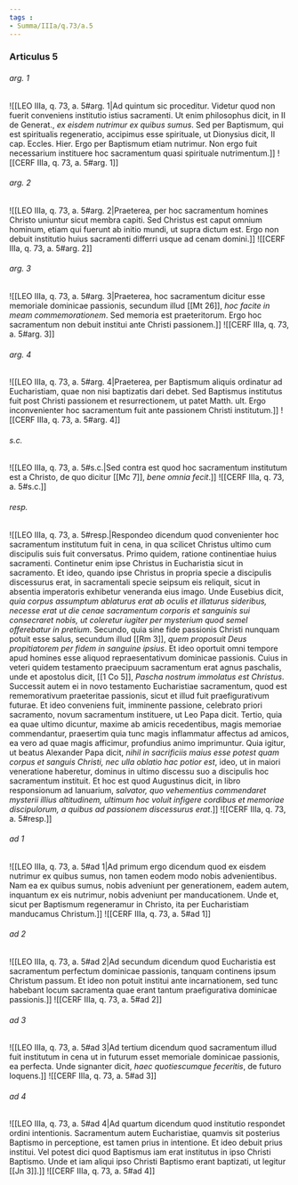 ```yaml
---
tags : 
- Summa/IIIa/q.73/a.5
---
```


### Articulus 5

###### arg. 1
![[LEO IIIa, q. 73, a. 5#arg. 1|Ad quintum sic proceditur. Videtur quod non fuerit conveniens institutio istius sacramenti. Ut enim philosophus dicit, in II de Generat., *ex eisdem nutrimur ex quibus sumus*. Sed per Baptismum, qui est spiritualis regeneratio, accipimus esse spirituale, ut Dionysius dicit, II cap. Eccles. Hier. Ergo per Baptismum etiam nutrimur. Non ergo fuit necessarium instituere hoc sacramentum quasi spirituale nutrimentum.]]
![[CERF IIIa, q. 73, a. 5#arg. 1]]

###### arg. 2
![[LEO IIIa, q. 73, a. 5#arg. 2|Praeterea, per hoc sacramentum homines Christo uniuntur sicut membra capiti. Sed Christus est caput omnium hominum, etiam qui fuerunt ab initio mundi, ut supra dictum est. Ergo non debuit institutio huius sacramenti differri usque ad cenam domini.]]
![[CERF IIIa, q. 73, a. 5#arg. 2]]

###### arg. 3
![[LEO IIIa, q. 73, a. 5#arg. 3|Praeterea, hoc sacramentum dicitur esse memoriale dominicae passionis, secundum illud [[Mt 26]], *hoc facite in meam commemorationem*. Sed memoria est praeteritorum. Ergo hoc sacramentum non debuit institui ante Christi passionem.]]
![[CERF IIIa, q. 73, a. 5#arg. 3]]

###### arg. 4
![[LEO IIIa, q. 73, a. 5#arg. 4|Praeterea, per Baptismum aliquis ordinatur ad Eucharistiam, quae non nisi baptizatis dari debet. Sed Baptismus institutus fuit post Christi passionem et resurrectionem, ut patet Matth. ult. Ergo inconvenienter hoc sacramentum fuit ante passionem Christi institutum.]]
![[CERF IIIa, q. 73, a. 5#arg. 4]]

###### s.c.
![[LEO IIIa, q. 73, a. 5#s.c.|Sed contra est quod hoc sacramentum institutum est a Christo, de quo dicitur [[Mc 7]], *bene omnia fecit*.]]
![[CERF IIIa, q. 73, a. 5#s.c.]]

###### resp.
![[LEO IIIa, q. 73, a. 5#resp.|Respondeo dicendum quod convenienter hoc sacramentum institutum fuit in cena, in qua scilicet Christus ultimo cum discipulis suis fuit conversatus. Primo quidem, ratione continentiae huius sacramenti. Continetur enim ipse Christus in Eucharistia sicut in sacramento. Et ideo, quando ipse Christus in propria specie a discipulis discessurus erat, in sacramentali specie seipsum eis reliquit, sicut in absentia imperatoris exhibetur veneranda eius imago. Unde Eusebius dicit, *quia corpus assumptum ablaturus erat ab oculis et illaturus sideribus, necesse erat ut die cenae sacramentum corporis et sanguinis sui consecraret nobis, ut coleretur iugiter per mysterium quod semel offerebatur in pretium*. Secundo, quia sine fide passionis Christi nunquam potuit esse salus, secundum illud [[Rm 3]], *quem proposuit Deus propitiatorem per fidem in sanguine ipsius*. Et ideo oportuit omni tempore apud homines esse aliquod repraesentativum dominicae passionis. Cuius in veteri quidem testamento praecipuum sacramentum erat agnus paschalis, unde et apostolus dicit, [[1 Co 5]], *Pascha nostrum immolatus est Christus*. Successit autem ei in novo testamento Eucharistiae sacramentum, quod est rememorativum praeteritae passionis, sicut et illud fuit praefigurativum futurae. Et ideo conveniens fuit, imminente passione, celebrato priori sacramento, novum sacramentum instituere, ut Leo Papa dicit. Tertio, quia ea quae ultimo dicuntur, maxime ab amicis recedentibus, magis memoriae commendantur, praesertim quia tunc magis inflammatur affectus ad amicos, ea vero ad quae magis afficimur, profundius animo imprimuntur. Quia igitur, ut beatus Alexander Papa dicit, *nihil in sacrificiis maius esse potest quam corpus et sanguis Christi, nec ulla oblatio hac potior est*, ideo, ut in maiori veneratione haberetur, dominus in ultimo discessu suo a discipulis hoc sacramentum instituit. Et hoc est quod Augustinus dicit, in libro responsionum ad Ianuarium, *salvator, quo vehementius commendaret mysterii illius altitudinem, ultimum hoc voluit infigere cordibus et memoriae discipulorum, a quibus ad passionem discessurus erat*.]]
![[CERF IIIa, q. 73, a. 5#resp.]]

###### ad 1
![[LEO IIIa, q. 73, a. 5#ad 1|Ad primum ergo dicendum quod ex eisdem nutrimur ex quibus sumus, non tamen eodem modo nobis advenientibus. Nam ea ex quibus sumus, nobis adveniunt per generationem, eadem autem, inquantum ex eis nutrimur, nobis adveniunt per manducationem. Unde et, sicut per Baptismum regeneramur in Christo, ita per Eucharistiam manducamus Christum.]]
![[CERF IIIa, q. 73, a. 5#ad 1]]

###### ad 2
![[LEO IIIa, q. 73, a. 5#ad 2|Ad secundum dicendum quod Eucharistia est sacramentum perfectum dominicae passionis, tanquam continens ipsum Christum passum. Et ideo non potuit institui ante incarnationem, sed tunc habebant locum sacramenta quae erant tantum praefigurativa dominicae passionis.]]
![[CERF IIIa, q. 73, a. 5#ad 2]]

###### ad 3
![[LEO IIIa, q. 73, a. 5#ad 3|Ad tertium dicendum quod sacramentum illud fuit institutum in cena ut in futurum esset memoriale dominicae passionis, ea perfecta. Unde signanter dicit, *haec quotiescumque feceritis*, de futuro loquens.]]
![[CERF IIIa, q. 73, a. 5#ad 3]]

###### ad 4
![[LEO IIIa, q. 73, a. 5#ad 4|Ad quartum dicendum quod institutio respondet ordini intentionis. Sacramentum autem Eucharistiae, quamvis sit posterius Baptismo in perceptione, est tamen prius in intentione. Et ideo debuit prius institui. Vel potest dici quod Baptismus iam erat institutus in ipso Christi Baptismo. Unde et iam aliqui ipso Christi Baptismo erant baptizati, ut legitur [[Jn 3]].]]
![[CERF IIIa, q. 73, a. 5#ad 4]]


